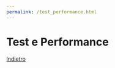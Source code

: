 ```yaml
---
permalink: /test_performance.html
---
```


# Test e Performance

<a href="https://lucagiorgettismp.github.io/AzureHealthcareDigitalTwins/">Indietro</a>